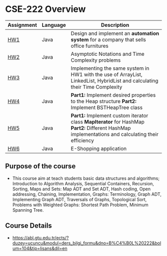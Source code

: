 # CSE-222 Overview

Assignment  | Language | Description
------------- | ------------- | -------------
[HW1](https://github.com/okantorun/Data-Structures/tree/main/hw1)  | Java | Design and implement an __automation system__ for a company that sells office furnitures
[HW2](https://github.com/okantorun/Data-Structures/tree/main/hw2)  | Java | Asymptotic Notations and Time Complexity problems
[HW3](https://github.com/okantorun/Data-Structures/tree/main/hw3)  | Java | Implementing the same system in HW1 with the use of ArrayList, LinkedList, HybridList and calculating their Time Complexity
[HW4](https://github.com/okantorun/Data-Structures/tree/main/hw4)  | Java | __Part1:__ Implement desired properties to the Heap structure __Part2:__  Implement  BSTHeapTree class
[HW5](https://github.com/okantorun/Data-Structures/tree/main/hw5)  | Java | __Part1:__ Implement custom iterator class __MapIterator__ for HashMap __Part2:__  Different HashMap implementations and calculating their efficiency 
[HW6](https://github.com/okantorun/Data-Structures/tree/main/hw6)  | Java | E-Shopping application
## Purpose of the course
- This course aim at teach students basic data structures and algorithms; Introduction to Algorithm Analysis, Sequential Containers, Recursion, Sorting, Maps and Sets: Map ADT and Set ADT, Hash coding, Open addressing, Chaining, Implementation, Graphs: Terminology, Graph ADT, Implementing Graph ADT, Traversals of Graphs, Topological Sort, Problems with Weighted Graphs: Shortest Path Problem, Minimum Spanning Tree.

## Course Details
- https://abl.gtu.edu.tr/ects/?duzey=ucuncu&modul=ders_bilgi_formu&dno=B%C4%B0L%20222&bolum=104&tip=lisans&dil=en

